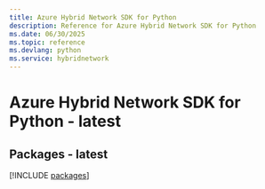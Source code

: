 ```yaml
---
title: Azure Hybrid Network SDK for Python
description: Reference for Azure Hybrid Network SDK for Python
ms.date: 06/30/2025
ms.topic: reference
ms.devlang: python
ms.service: hybridnetwork
---
```

# Azure Hybrid Network SDK for Python - latest
## Packages - latest
[!INCLUDE [packages](hybrid-network-index.md)]